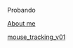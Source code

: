 Probando

<a title="About Me"><a href="https://www.conicet.gov.ar/new_scp/detalle.php?id=58571&datos_academicos=yes&keywords=">About me</a> </a>

<a href="mouse_tracking_v01.html" title="mouse_tracking_v01">mouse_tracking_v01</a>
